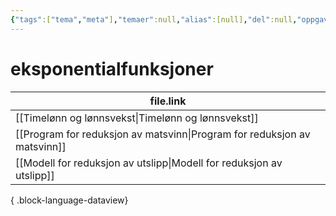 ```yaml
---
{"tags":["tema","meta"],"temaer":null,"alias":[null],"del":null,"oppgave":null,"fag":null,"eksamen":null,"dg-publish":true,"title":"eksponentialfunksjoner","date":"2023-06-01","modified":"2023-06-01","permalink":"/temaer/eksponentialfunksjoner/","dgPassFrontmatter":true}
---
```



# eksponentialfunksjoner
| file.link                                                                   |
| --------------------------------------------------------------------------- |
| [[Timelønn og lønnsvekst\|Timelønn og lønnsvekst]]                       |
| [[Program for reduksjon av matsvinn\|Program for reduksjon av matsvinn]] |
| [[Modell for reduksjon av utslipp\|Modell for reduksjon av utslipp]]     |

{ .block-language-dataview}
